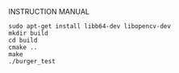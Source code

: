 INSTRUCTION MANUAL

```
sudo apt-get install libb64-dev libopencv-dev
mkdir build
cd build
cmake ..
make
./burger_test
```
